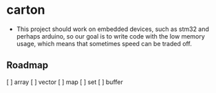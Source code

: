 # carton
* This project should work on embedded devices, such as stm32 and perhaps arduino, so our goal is to write code with the low memory usage, which means that sometimes speed can be traded off.
 
## Roadmap
[ ] array
[ ] vector
[ ] map
[ ] set
[ ] buffer
 
